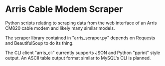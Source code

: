 # Arris Cable Modem Scraper

Python scripts relating to scraping data from the web interface of an Arris
CM820 cable modem and likely many similar models.

The scraper library contained in "arris_scraper.py" depends on Requests and
BeautifulSoup to do its thing.

The CLI client "arris_cli" currently supports JSON and Python "pprint" style
output.  An ASCII table output format similar to MySQL's CLI is planned.
